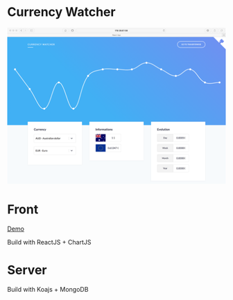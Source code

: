 # Currency Watcher

![Screenshot](https://github.com/romainlp/currency-watcher/raw/master/assets/screenshot.png)

# Front

[Demo](http://178.128.67.138:40758/)

Build with ReactJS + ChartJS

# Server

Build with Koajs + MongoDB
